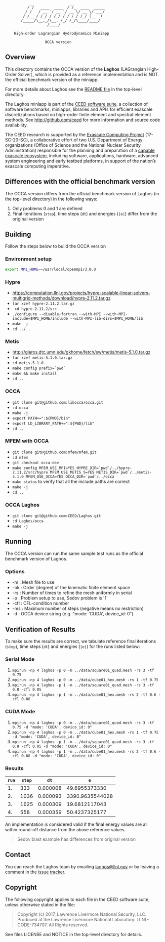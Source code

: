                __                __
              / /   ____  ____  / /_  ____  _____
             / /   / __ `/ __ `/ __ \/ __ \/ ___/
            / /___/ /_/ / /_/ / / / / /_/ (__  )
           /_____/\__,_/\__, /_/ /_/\____/____/
                       /____/

        High-order Lagrangian Hydrodynamics Miniapp

                      OCCA version

## Overview

This directory contains the OCCA version of the **Laghos** (LAGrangian
High-Order Solver), which is provided as a reference implementation and is NOT
the official benchmark version of the miniapp.

For more details about Laghos see the [README file](../README.md) in the
top-level directory.

The Laghos miniapp is part of the [CEED software suite](http://ceed.exascaleproject.org/software),
a collection of software benchmarks, miniapps, libraries and APIs for
efficient exascale discretizations based on high-order finite element
and spectral element methods. See http://github.com/ceed for more
information and source code availability.

The CEED research is supported by the [Exascale Computing Project](https://exascaleproject.org/exascale-computing-project)
(17-SC-20-SC), a collaborative effort of two U.S. Department of Energy
organizations (Office of Science and the National Nuclear Security
Administration) responsible for the planning and preparation of a
[capable exascale ecosystem](https://exascaleproject.org/what-is-exascale),
including software, applications, hardware, advanced system engineering and early
testbed platforms, in support of the nation’s exascale computing imperative.

## Differences with the official benchmark version

The OCCA version differs from the official benchmark version of Laghos (in the
top-level directory) in the following ways:

1. Only problems 0 and 1 are defined
2. Final iterations (`step`), time steps (`dt`) and energies (`|e|`) differ from the original version

## Building

Follow the steps below to build the OCCA version

### Environment setup
```sh
export MPI_HOME=~/usr/local/openmpi/3.0.0
```

### Hypre
- <https://computation.llnl.gov/projects/hypre-scalable-linear-solvers-multigrid-methods/download/hypre-2.11.2.tar.gz>
- `tar xzvf hypre-2.11.2.tar.gz`
- ` cd hypre-2.11.2/src`
- `./configure --disable-fortran --with-MPI --with-MPI-include=$MPI_HOME/include --with-MPI-lib-dirs=$MPI_HOME/lib`
- `make -j`
- `cd ../..`

### Metis
-   <http://glaros.dtc.umn.edu/gkhome/fetch/sw/metis/metis-5.1.0.tar.gz>
-   `tar xzvf metis-5.1.0.tar.gz`
-   `cd metis-5.1.0`
-   ``make config prefix=`pwd` ``
-   `make && make install`
-   `cd ..`

### OCCA
-   `git clone git@github.com:libocca/occa.git`
-   `cd occa`
-   `make -j`
-   `export PATH+=":${PWD}/bin"`
-   `export LD_LIBRARY_PATH+=":${PWD}/lib"`
-   `cd ..`

### MFEM with OCCA
-   `git clone git@github.com:mfem/mfem.git`
-   `cd mfem`
-   `git checkout occa-dev`
-   ``make config MFEM_USE_MPI=YES HYPRE_DIR=`pwd`/../hypre-2.11.2/src/hypre MFEM_USE_METIS_5=YES METIS_DIR=`pwd`/../metis-5.1.0 MFEM_USE_OCCA=YES OCCA_DIR=`pwd`/../occa``
-   `make status` to verify that all the include paths are correct
-   `make -j`
-   `cd ..`

### OCCA Laghos
-   `git clone git@github.com:CEED/Laghos.git`
-   `cd Laghos/occa`
-   `make -j`

## Running

The OCCA version can run the same sample test runs as the official benchmark
version of Laghos.

### Options
-   -m <string>: Mesh file to use
-   -ok <int>: Order (degree) of the kinematic finite element space
-   -rs <int>: Number of times to refine the mesh uniformly in serial
-   -p <int>: Problem setup to use, Sedov problem is '1'
-   -cfl <double>: CFL-condition number
-   -ms <int>: Maximum number of steps (negative means no restriction)
-   -d <string>: OCCA device string (e.g. "mode: 'CUDA', device_id: 0")

## Verification of Results

To make sure the results are correct, we tabulate reference final iterations
(`step`), time steps (`dt`) and energies (`|e|`) for the runs listed below:

### Serial Mode

1. `mpirun -np 4 laghos -p 0 -m ../data/square01_quad.mesh -rs 3 -tf 0.75`
2. `mpirun -np 4 laghos -p 0 -m ../data/cube01_hex.mesh -rs 1 -tf 0.75`
3. `mpirun -np 4 laghos -p 1 -m ../data/square01_quad.mesh -rs 3 -tf 0.8 -cfl 0.05`
4. `mpirun -np 4 laghos -p 1 -m ../data/cube01_hex.mesh -rs 2 -tf 0.6 -cfl 0.08`

### CUDA Mode

1. `mpirun -np 4 laghos -p 0 -m ../data/square01_quad.mesh -rs 3 -tf 0.75 -d "mode: 'CUDA', device_id: 0"`
2. `mpirun -np 4 laghos -p 0 -m ../data/cube01_hex.mesh -rs 1 -tf 0.75 -d "mode: 'CUDA', device_id: 0"`
3. `mpirun -np 4 laghos -p 1 -m ../data/square01_quad.mesh -rs 3 -tf 0.8 -cfl 0.05 -d "mode: 'CUDA', device_id: 0"`
4. `mpirun -np 4 laghos -p 1 -m ../data/cube01_hex.mesh -rs 2 -tf 0.6 -cfl 0.08 -d "mode: 'CUDA', device_id: 0"`

### Results

| `run` | `step` | `dt` | `e` |
| ----- | ------ | ---- | --- |
|  1. |  333 | 0.000008 | 49.6955373330   |
|  2. | 1036 | 0.000093 | 3390.9635544028 |
|  3. | 1625 | 0.000309 | 19.6812117043   |
|  4. |  558 | 0.000359 | 50.4237325177   |

An implementation is considered valid if the final energy values are all within
round-off distance from the above reference values.

> Sedov blast example has differences from original version

## Contact

You can reach the Laghos team by emailing laghos@llnl.gov or by leaving a
comment in the [issue tracker](https://github.com/CEED/Laghos/issues).

## Copyright

The following copyright applies to each file in the CEED software suite,
unless otherwise stated in the file:

> Copyright (c) 2017, Lawrence Livermore National Security, LLC. Produced at the
> Lawrence Livermore National Laboratory. LLNL-CODE-734707. All Rights reserved.

See files LICENSE and NOTICE in the top-level directory for details.
